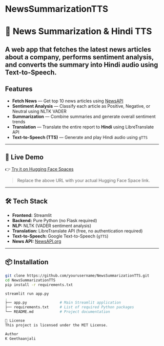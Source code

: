 # NewsSummarizationTTS
# 📰 News Summarization & Hindi TTS

A web app that fetches the latest news articles about a company, performs sentiment analysis, and converts the summary into **Hindi audio** using Text-to-Speech.
---

##  Features

-  **Fetch News** — Get top 10 news articles using [NewsAPI](https://newsapi.org)
-  **Sentiment Analysis** — Classify each article as Positive, Negative, or Neutral using NLTK VADER
-  **Summarization** — Combine summaries and generate overall sentiment trends
-  **Translation** — Translate the entire report to **Hindi** using LibreTranslate API
-  **Text-to-Speech (TTS)** — Generate and play Hindi audio using `gTTS`

---

## 🚀 Live Demo

👉 [Try it on Hugging Face Spaces](https://huggingface.co/spaces/your-username/your-space-name)

> Replace the above URL with your actual Hugging Face Space link.

---

## 🛠 Tech Stack

- **Frontend:** Streamlit
- **Backend:** Pure Python (no Flask required)
- **NLP:** NLTK (VADER sentiment analysis)
- **Translation:** LibreTranslate API (free, no authentication required)
- **Text-to-Speech:** Google Text-to-Speech (`gTTS`)
- **News API:** [NewsAPI.org](https://newsapi.org)

---

## 📦 Installation

```bash
git clone https://github.com/yourusername/NewsSummarizationTTS.git
cd NewsSummarizationTTS
pip install -r requirements.txt

streamlit run app.py
.
├── app.py               # Main Streamlit application
├── requirements.txt     # List of required Python packages
└── README.md            # Project documentation

📄 License
This project is licensed under the MIT License.

Author
K Geethaanjali
